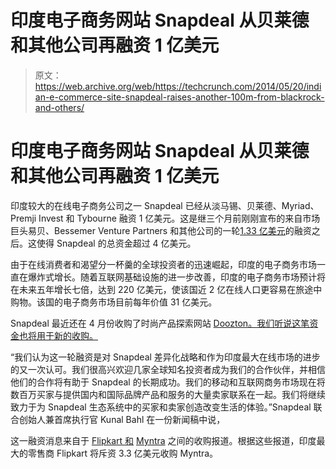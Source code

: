 # 印度电子商务网站 Snapdeal 从贝莱德和其他公司再融资 1 亿美元

> 原文：<https://web.archive.org/web/https://techcrunch.com/2014/05/20/indian-e-commerce-site-snapdeal-raises-another-100m-from-blackrock-and-others/>

# 印度电子商务网站 Snapdeal 从贝莱德和其他公司再融资 1 亿美元

印度较大的在线电子商务公司之一 Snapdeal 已经从淡马锡、贝莱德、Myriad、Premji Invest 和 Tybourne 融资 1 亿美元。这是继三个月前刚刚宣布的来自市场巨头易贝、Bessemer Venture Partners 和其他公司的一轮[1.33 亿美元](https://web.archive.org/web/20230322160428/https://techcrunch.com/2014/02/26/ebay-bets-big-on-india-pours-another-134m-into-online-marketplace-snapdeal/)的融资之后。这使得 Snapdeal 的总资金超过 4 亿美元。

由于在线消费者和渴望分一杯羹的全球投资者的迅速崛起，印度的电子商务市场一直在爆炸式增长。随着互联网基础设施的进一步改善，印度的电子商务市场预计将在未来五年增长七倍，达到 220 亿美元，使该国近 2 亿在线人口更容易在旅途中购物。该国的电子商务市场目前每年价值 31 亿美元。

Snapdeal 最近还在 4 月份收购了时尚产品探索网站 [Doozton。我们听说这笔资金也将用于新的收购。](https://web.archive.org/web/20230322160428/https://techcrunch.com/2014/04/15/indias-snapdeal-acquires-fashion-discovery-site-doozton-as-battle-for-online-fashion-heats-up/)

“我们认为这一轮融资是对 Snapdeal 差异化战略和作为印度最大在线市场的进步的又一次认可。我们很高兴欢迎几家全球知名投资者成为我们的合作伙伴，并相信他们的合作将有助于 Snapdeal 的长期成功。我们的移动和互联网商务市场现在将数百万买家与提供国内和国际品牌产品和服务的大量卖家联系在一起。我们将继续致力于为 Snapdeal 生态系统中的买家和卖家创造改变生活的体验。”Snapdeal 联合创始人兼首席执行官 Kunal Bahl 在一份新闻稿中说，

这一融资消息来自于 [Flipkart 和](https://web.archive.org/web/20230322160428/https://techcrunch.com/2013/10/09/indias-amazon-flipkart-raises-another-160m-bringing-total-round-to-360m-dragoneer-morgan-stanley-among-new-backers/) [Myntra](https://web.archive.org/web/20230322160428/https://techcrunch.com/2014/01/31/india-fashion-portal-myntra-raises-50m-on-a-200m-pre-money-valuation-as-amazon-and-flipkart-approach/) 之间的收购报道。根据这些报道，印度最大的零售商 Flipkart 将斥资 3.3 亿美元收购 Myntra。